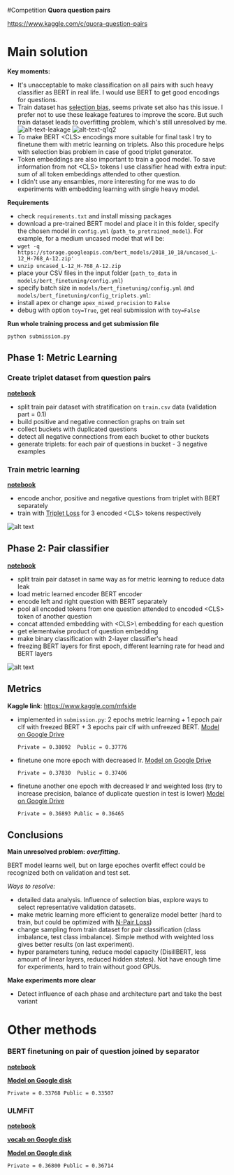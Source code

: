 #Competition
**Quora question pairs**

https://www.kaggle.com/c/quora-question-pairs

# Main solution

**Key moments:**
* It's unacceptable to make classification on all pairs with such heavy classifier as BERT in real life. I would use BERT to get good encodings for questions.
* Train dataset has [selection bias](https://arxiv.org/abs/1905.06221), seems private set also has this issue. I prefer not to use these leakage features to improve the score. But such train
dataset leads to overfitting problem, which's still unresolved by me.
 ![alt-text-leakage](imgs/leakage_vis-1.png) ![alt-text-q1q2](imgs/q1q2_vis-1.png)
* To make BERT \<CLS\> encodings more suitable for final task I try to finetune them with metric learning on triplets. Also this procedure helps with selection bias problem in case of good triplet generator.
* Token embeddings are also important to train a good model. To save information from not \<CLS\> tokens I use classifier head with extra input: sum of all token embeddings attended to other question.
* I didn't use any ensambles, more interesting for me was to do experiments with embedding learning with single heavy model.

**Requirements**
- check `requirements.txt` and install missing packages
- download a pre-trained BERT model and place it in this folder, specify the chosen model in `config.yml` (`path_to_pretrained_model`). For example, for a medium uncased model that will be: 
- `wget -q https://storage.googleapis.com/bert_models/2018_10_18/uncased_L-12_H-768_A-12.zip'`
- `unzip uncased_L-12_H-768_A-12.zip`
- place your CSV files in the input folder (`path_to_data` in `models/bert_finetuning/config.yml`)
- specify batch size in `models/bert_finetuning/config.yml` and `models/bert_finetuning/config_triplets.yml`:
- install apex or change `apex_mixed_precision` to `False`
- debug with option `toy=True`, get real submission with `toy=False` 

**Run whole training process and get submission file**
```
python submission.py
```
## Phase 1: Metric Learning

### Create triplet dataset from question pairs
**[notebook](notebooks/bert_finetuning/0_0_data_preprocessing_triplets.ipynb)**

* split train pair dataset with stratification on `train.csv` data (validation part = 0.1)
* build positive and negative connection graphs on train set 
* collect buckets with duplicated questions
* detect all negative connections from each bucket to other buckets 
* generate triplets: for each pair of questions in bucket - 3 negative examples
 

### Train metric learning   

**[notebook](notebooks/bert_finetuning/0_1_bert_metric_learning_triplet_loss.ipynb)**

* encode anchor, positive and negative questions from triplet with BERT separately
* train with [Triplet Loss](https://arxiv.org/abs/1412.6622) for 3 encoded \<CLS\> tokens respectively

![alt text](imgs/metric_learning.svg)

## Phase 2: Pair classifier

**[notebook](notebooks/bert_finetuning/0_2_bert_finetuning_pair_clf_inner_prod_attention_with_metric_learning.ipynb)**

* split train pair dataset in same way as for metric learning to reduce data leak
* load metric learned encoder BERT encoder
* encode left and right question with BERT separately
* pool all encoded tokens from one question attended to encoded \<CLS\> token of another question
* concat attended embedding with \<CLS>\ embedding for each question
* get elementwise product of question embedding
* make binary classification with 2-layer classifier's head
* freezing BERT layers for first epoch, different learning rate for head and BERT layers  

![alt text](imgs/pair_classifier.svg)

## Metrics

**Kaggle link**: https://www.kaggle.com/mfside

* implemented in `submission.py`: 2 epochs metric learning + 1 epoch pair clf with freezed BERT + 3 epochs pair clf with unfreezed BERT.
[Model on Google Drive](https://drive.google.com/open?id=1Yf0kEFhlt3JnlKgZgXlUW29IZLKGOimK)

    `Private = 0.38092  Public = 0.37776`
    
* finetune one more epoch with decreased lr. [Model on Google Drive](https://drive.google.com/open?id=1_f-7Rg73adwtOtXTjrrhhs_fm3UFgLQG)

    `Private = 0.37830  Public = 0.37406`
    
* finetune another one epoch with decreased lr and weighted loss (try to increase precision, balance of duplicate question in test is lower) [Model on Google Drive](https://drive.google.com/open?id=17RcXYzcO9kfqy4kdL8yzPFA6YXxWz8XD)

    `Private = 0.36893 Public = 0.36465`
    
## Conclusions

**Main unresolved problem: _overfitting_.**

 BERT model learns well, but on large epoches overfit effect could be recognized both on validation and test set.
 
_Ways to resolve:_
 - detailed data analysis. Influence of selection bias, explore ways to select representative validation datasets.  
 - make metric learning more efficient to generalize model better (hard to train, but could be optimized with 
 [N-Pair Loss](https://papers.nips.cc/paper/6200-improved-deep-metric-learning-with-multi-class-n-pair-loss-objective.pdf))
 - change sampling from train dataset for pair classification (class imbalance, test class imbalance). Simple method with weighted loss gives better results (on last experiment).
 - hyper parameters tuning, reduce model capacity (DisillBERT, less amount of linear layers, reduced hidden states). Not have enough time for experiments, hard to train without good GPUs.
  
**Make experiments more clear**

- Detect influence of each phase and architecture part and take the best variant

# Other methods

### BERT finetuning on pair of question joined by separator

**[notebook](notebooks/bert_finetuning/1_0_bert_finetuning_separator.ipynb)**

**[Model on Google disk](https://drive.google.com/open?id=18sR-2ZxeMQlv516dhrByPru-ctA_Mpzz)**

`Private = 0.33768 Public = 0.33507`

### ULMFiT

**[notebook](notebooks/ulmfit/0_quora_question_pairs_ulmfit_classifier_dssm_att_fc1.ipynb)**

**[vocab on Google disk](https://drive.google.com/open?id=1ulopED1wsUFogG6B0IsKf4Ia1DXW13eS)**

**[Model on Google disk](https://drive.google.com/open?id=1_Ww01R8IFonIyDpU4rSOYnELLyuZ3T_x)**

`Private = 0.36800 Public = 0.36714`
